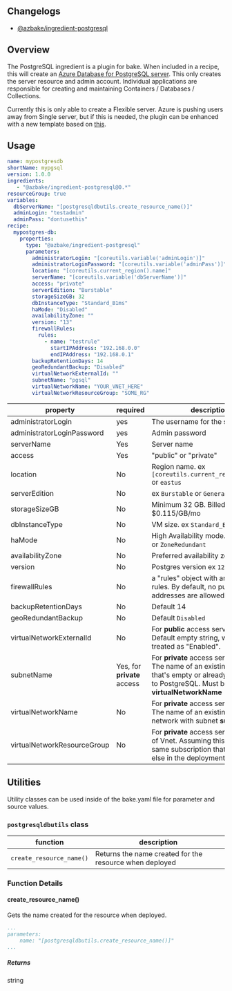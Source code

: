 ## Changelogs

* [@azbake/ingredient-postgresql](./CHANGELOG.md)

## Overview

The PostgreSQL ingredient is a plugin for bake. When included in a recipe, this will create an [Azure Database for PostgreSQL server](https://docs.microsoft.com/en-us/azure/postgresql/).
This only creates the server resource and admin account. Individual applications are responsible for creating and maintaining Containers / Databases / Collections.

Currently this is only able to create a Flexible server. Azure is pushing users away from Single server, but if this is needed, the plugin can be enhanced with a new template based on [this](https://docs.microsoft.com/en-us/azure/postgresql/quickstart-create-postgresql-server-database-using-arm-template?tabs=azure-portal).

## Usage

```yaml
name: mypostgresdb
shortName: mypgsql
version: 1.0.0
ingredients:
   - "@azbake/ingredient-postgresql@0.*"
resourceGroup: true
variables:
  dbServerName: "[postgresqldbutils.create_resource_name()]"
  adminLogin: "testadmin"
  adminPass: "dontusethis"
recipe:
  mypostgres-db:
    properties:
      type: "@azbake/ingredient-postgresql"
      parameters:
        administratorLogin: "[coreutils.variable('adminLogin')]"
        administratorLoginPassword: "[coreutils.variable('adminPass')]"
        location: "[coreutils.current_region().name]"
        serverName: "[coreutils.variable('dbServerName')]"
        access: "private" 
        serverEdition: "Burstable" 
        storageSizeGB: 32 
        dbInstanceType: "Standard_B1ms"
        haMode: "Disabled"
        availabilityZone: ""
        version: "13"
        firewallRules:
          rules:
            - name: "testrule"
              startIPAddress: "192.168.0.0"
              endIPAddress: "192.168.0.1"
        backupRetentionDays: 14
        geoRedundantBackup: "Disabled"
        virtualNetworkExternalId: "" 
        subnetName: "pgsql"
        virtualNetworkName: "YOUR_VNET_HERE"
        virtualNetworkResourceGroup: "SOME_RG"
```

| property | required | description |
| -------- | -------- | ----------- |
| administratorLogin | yes | The username for the server admin |
| administratorLoginPassword | yes | Admin password  |
| serverName | Yes | Server name  |
| access | Yes | "public" or "private" |
| location | No | Region name. ex `[coreutils.current_region().name]` or `eastus` |
| serverEdition | No | ex `Burstable` or `GeneralPurpose` |
| storageSizeGB | No | Minimum 32 GB. Billed at $0.115/GB/mo|
| dbInstanceType | No | VM size. ex `Standard_B1ms` |
| haMode | No | High Availability mode. ex `Disabled` or `ZoneRedundant` |
| availabilityZone | No | Preferred availability zone. ex `1` or `2` |
| version | No | Postgres version ex `12` or `13` |
| firewallRules | No | a "rules" object with an array of rules. By default, no public IP addresses are allowed. |
| backupRetentionDays | No | Default 14 |
| geoRedundantBackup | No | Default `Disabled` |
| virtualNetworkExternalId | No | For **public** access servers only. Default empty string, which is treated as "Enabled". |
| subnetName | Yes, for **private** access | For **private** access servers only. The name of an existing subnet that's empty or already delegated to PostgreSQL. Must be a subnet of **virtualNetworkName** |
| virtualNetworkName | No | For **private** access servers only. The name of an existing virtual network with subnet **subnetName** |
| virtualNetworkResourceGroup | No | For **private** access servers only. RG of Vnet. Assuming this is in the same subscription that everything else in the deployment belongs to. |



## Utilities

Utility classes can be used inside of the bake.yaml file for parameter and source values.


### ``postgresqldbutils`` class

| function | description |
| -------- | ----------- |
| `create_resource_name()` | Returns the name created for the resource when deployed |

### Function Details

#### create_resource_name()

Gets the name created for the resource when deployed.

```yaml
...
parameters:
    name: "[postgresqldbutils.create_resource_name()]"
...
```

##### Returns

string